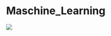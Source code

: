 # Maschine_Learning


![](https://www.fsm.ac.in/blog/wp-content/uploads/2022/08/ml-e1610553826718.jpg)
